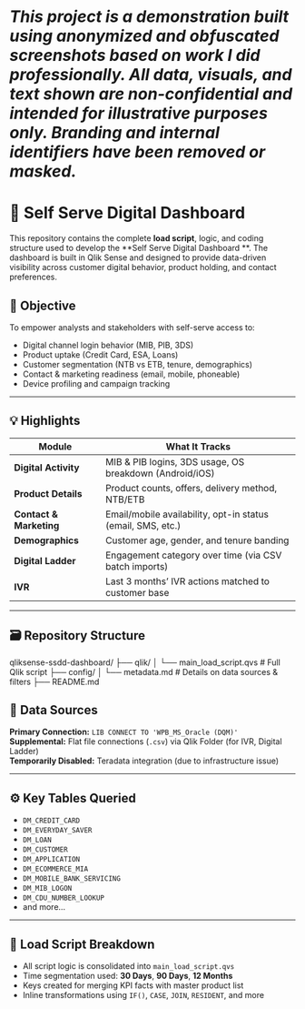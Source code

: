 # *This project is a demonstration built using anonymized and obfuscated screenshots based on work I did professionally. All data, visuals, and text shown are non-confidential and intended for illustrative purposes only. Branding and internal identifiers have been removed or masked.*


# 🧠 Self Serve Digital Dashboard
This repository contains the complete **load script**, logic, and coding structure used to develop the **Self Serve Digital Dashboard **. The dashboard is built in Qlik Sense and designed to provide data-driven visibility across customer digital behavior, product holding, and contact preferences.

## 🎯 Objective

To empower analysts and stakeholders with self-serve access to:

- Digital channel login behavior (MIB, PIB, 3DS)
- Product uptake (Credit Card, ESA, Loans)
- Customer segmentation (NTB vs ETB, tenure, demographics)
- Contact & marketing readiness (email, mobile, phoneable)
- Device profiling and campaign tracking

---

## 💡 Highlights

| Module             | What It Tracks                                                      |
|-------------------|----------------------------------------------------------------------|
| **Digital Activity**     | MIB & PIB logins, 3DS usage, OS breakdown (Android/iOS)         |
| **Product Details**      | Product counts, offers, delivery method, NTB/ETB                |
| **Contact & Marketing**  | Email/mobile availability, opt-in status (email, SMS, etc.)     |
| **Demographics**         | Customer age, gender, and tenure banding                        |
| **Digital Ladder**       | Engagement category over time (via CSV batch imports)           |
| **IVR**                  | Last 3 months’ IVR actions matched to customer base             |

---

## 🗃️ Repository Structure

qliksense-ssdd-dashboard/
├── qlik/
│ └── main_load_script.qvs # Full Qlik script
├── config/
│ └── metadata.md # Details on data sources & filters
├── README.md

## 🔧 Data Sources

**Primary Connection:** `LIB CONNECT TO 'WPB_MS_Oracle (DQM)'`  
**Supplemental:** Flat file connections (`.csv`) via Qlik Folder (for IVR, Digital Ladder)  
**Temporarily Disabled:** Teradata integration (due to infrastructure issue)

---

## ⚙️ Key Tables Queried

- `DM_CREDIT_CARD`
- `DM_EVERYDAY_SAVER`
- `DM_LOAN`
- `DM_CUSTOMER`
- `DM_APPLICATION`
- `DM_ECOMMERCE_MIA`
- `DM_MOBILE_BANK_SERVICING`
- `DM_MIB_LOGON`
- `DM_CDU_NUMBER_LOOKUP`
- and more…

---

## 🧾 Load Script Breakdown

- All script logic is consolidated into `main_load_script.qvs`
- Time segmentation used: **30 Days**, **90 Days**, **12 Months**
- Keys created for merging KPI facts with master product list
- Inline transformations using `IF()`, `CASE`, `JOIN`, `RESIDENT`, and more
